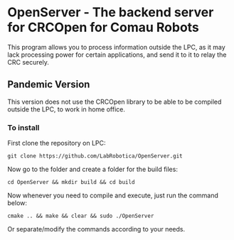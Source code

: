 # OpenServer - The backend server for CRCOpen for Comau Robots

This program allows you to process information outside the LPC, as it may lack processing power for certain applications, and send it to it to relay the CRC securely.

## Pandemic Version

This version does not use the CRCOpen library to be able to be compiled outside the LPC, to work in home office.

### To install

First clone the repository on LPC:

    git clone https://github.com/LabRobotica/OpenServer.git

Now go to the folder and create a folder for the build files:

    cd OpenServer && mkdir build && cd build

Now whenever you need to compile and execute, just run the command below:

    cmake .. && make && clear && sudo ./OpenServer

Or separate/modify the commands according to your needs.
